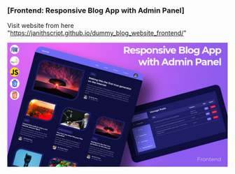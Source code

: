 ### [Frontend: Responsive Blog App with Admin Panel]

Visit website from here "https://janithscript.github.io/dummy_blog_website_frontend/"

![](thumbnail.jpg)
